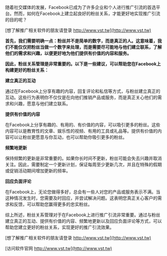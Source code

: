 随着社交媒体的发展，Facebook已成为了许多企业和个人进行推广引流的首选平台。然而，如何在Facebook上建立起良好的粉丝关系，才能更好地实现推广引流的目的呢？

[想了解推广相关软件的朋友请登录 http://www.vst.tw](http://www.vst.tw)

**首先，我们需要明确一点：粉丝并不是简单的数字，而是真正的人。这意味着，我们不能仅仅把粉丝当做一个数字来处理，而是需要尽可能地与他们建立联系，了解他们的需求和兴趣，以便更好地为他们提供有价值的内容和服务。**

**因此，粉丝关系管理是非常重要的。以下是一些建议，可以帮助您在Facebook上构建更好的粉丝关系：**

**建立真正的互动**

通过在Facebook上分享有趣的内容，回复评论和私信等方式，与粉丝建立真正的互动。这些行为表明你不仅仅是在向他们推销产品或服务，而是真正关心他们的需求和兴趣，愿意与他们建立联系。

**提供有价值的内容**

在Facebook上分享有趣的、有用的、有价值的内容，可以吸引更多的粉丝。这些内容可以是教育性的文章、娱乐性的视频、有用的工具或礼品等。提供有价值的内容可以让粉丝更愿意与你互动，也可以帮助你吸引更多的粉丝。

**频繁地更新**

保持频繁的更新是非常重要的。如果你长时间不更新，粉丝可能会失去兴趣并取消关注。因此，需要制定一个更新计划，保证每周至少更新几次，并且在特殊的假期或促销活动期间增加更新的频率。

**回应负面评论**

在Facebook上，无论您做得多好，总会有一些人对您的产品或服务表示不满。当这种情况发生时，您需要及时回应，并尝试解决问题。这表明您真正关心客户的需求和反馈，可以帮助您赢得更多的忠实粉丝。

综上所述，粉丝关系管理对于在Facebook上进行推广引流非常重要。通过与粉丝建立真正的互动、提供有价值的内容、频繁地更新以及回应负面评论等方式，可以帮助您建立更好的粉丝关系，实现更好的推广引流效果。

[想了解推广相关软件的朋友请登录 http://www.vst.tw](http://www.vst.tw)


[访问软件官网 http://www.vst.tw](http://www.vst.tw)
